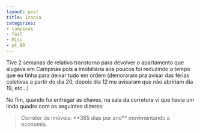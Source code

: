 ```yaml
---
layout: post
title: Ironia
categories:
- campinas
- fail
- Misc
- pt_BR
---
```

Tive 2 semanas de relativo transtorno para devolver o apartamento que alugava em Campinas pois a imobiliária aos poucos foi reduzindo o tempo que eu tinha para deixar tudo em ordem (demoraram pra avisar das férias coletivas a partir do dia 20, depois dia 12 me avisaram que não abririam dia 19, etc...)

No fim, quando fui entregar as chaves, na sala da corretora vi que havia um lindo quadro com os seguintes dizeres:

<blockquote>Corretor de imóveis: **365 dias por ano** movimentando a economia.</blockquote>
